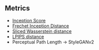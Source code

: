 <a id="Metrics"></a>

## Metrics

- [Inception Score](https://arxiv.org/abs/1606.03498.pdf)
- [Frechet Inception Distance](https://arxiv.org/abs/1706.08500.pdf)
- [Sliced Wasserstein distance](https://arxiv.org/abs/1803.11188.pdf)
- [LPIPS distance](https://arxiv.org/abs/1801.03924.pdf)
- Perceptual Path Length -> StyleGANv2